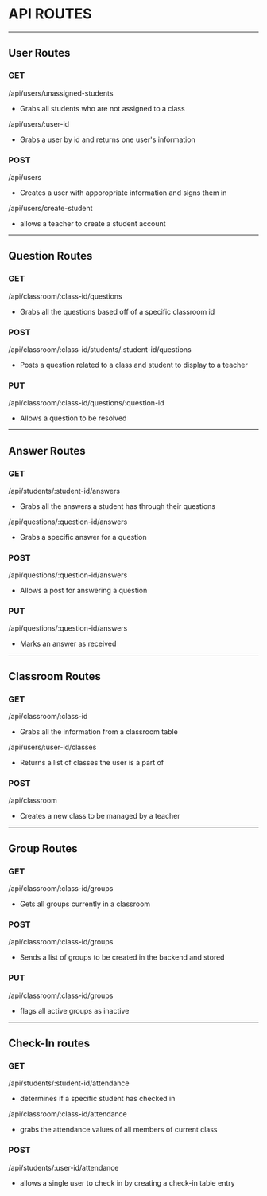 # API ROUTES
----
## User Routes
### GET
/api/users/unassigned-students
- Grabs all students who are not assigned to a class

/api/users/:user-id
- Grabs a user by id and returns one user's information

### POST
/api/users
- Creates a user with apporopriate information and signs them in

/api/users/create-student
- allows a teacher to create a student account
----
## Question Routes
### GET
/api/classroom/:class-id/questions
- Grabs all the questions based off of a specific classroom id

### POST
/api/classroom/:class-id/students/:student-id/questions
- Posts a question related to a class and student to display to a teacher

### PUT
/api/classroom/:class-id/questions/:question-id
- Allows a question to be resolved

----
## Answer Routes
### GET
/api/students/:student-id/answers
- Grabs all the answers a student has through their questions

/api/questions/:question-id/answers
- Grabs a specific answer for a question

### POST
/api/questions/:question-id/answers
- Allows a post for answering a question

### PUT
/api/questions/:question-id/answers
- Marks an answer as received

----
## Classroom Routes
### GET
/api/classroom/:class-id
- Grabs all the information from a classroom table

/api/users/:user-id/classes
- Returns a list of classes the user is a part of

### POST
/api/classroom
- Creates a new class to be managed by a teacher

----
## Group Routes
### GET
/api/classroom/:class-id/groups
- Gets all groups currently in a classroom

### POST
/api/classroom/:class-id/groups
- Sends a list of groups to be created in the backend and stored

### PUT
/api/classroom/:class-id/groups
- flags all active groups as inactive

----
## Check-In routes
### GET
/api/students/:student-id/attendance
- determines if a specific student has checked in

/api/classroom/:class-id/attendance
- grabs the attendance values of all members of current class

### POST
/api/students/:user-id/attendance
- allows a single user to check in by creating a check-in table entry
